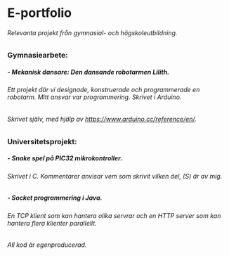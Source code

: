 # E-portfolio

###### Relevanta projekt från gymnasial- och högskoleutbildning.

### Gymnasiearbete:

##### - Mekanisk dansare: Den dansande robotarmen Lilith. 
###### Ett projekt där vi designade, konstruerade och programmerade en robotarm. Mitt ansvar var programmering. Skrivet i Arduino.
###### Skrivet själv, med hjälp av https://www.arduino.cc/reference/en/.


### Universitetsprojekt:

##### - Snake spel på PIC32 mikrokontroller. 
###### Skrivet i C. Kommentarer anvisar vem som skrivit vilken del, (S) är av mig.

##### - Socket programmering i Java.
###### En TCP klient som kan hantera olika servrar och en HTTP server som kan hantera flera klienter parallellt.
###### All kod är egenproducerad. 
